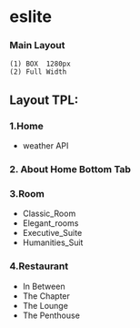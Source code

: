 # eslite

### Main  Layout

```
(1) BOX  1280px
(2) Full Width 

```



## Layout TPL:
### 1.Home
* weather API
### 2. About Home Bottom Tab
### 3.Room 
* Classic_Room 
* Elegant_rooms 
* Executive_Suite 
* Humanities_Suit

### 4.Restaurant
* In Between
* The Chapter
* The Lounge
* The Penthouse
